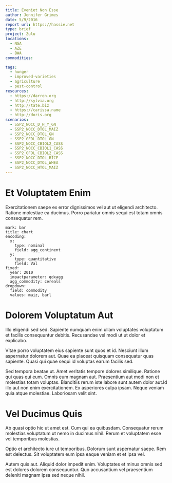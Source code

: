 ```yaml
---
title: Eveniet Non Esse
author: Jennifer Grimes
date: 5/9/2016
report url: https://hassie.net
type: brief
project: Zulu
locations:
  - NGA
  - AZE
  - BWA
commodities:

tags:
  - hunger
  - improved-varieties
  - agriculture
  - pest-control
resources:
  - https://darron.org
  - http://sylvia.org
  - http://tate.biz
  - https://carissa.name
  - http://doris.org
scenarios:
  - SSP2_NOCC_D_H_Y_GN
  - SSP2_NOCC_DTOL_MAIZ
  - SSP2_NOCC_DTOL_GN
  - SSP2_GFDL_DTOL_GN
  - SSP2_NOCC_CBIOL2_CASS
  - SSP2_NOCC_CBIOL1_CASS
  - SSP2_GFDL_CBIOL2_CASS
  - SSP2_NOCC_DTOL_RICE
  - SSP2_NOCC_DTOL_WHEA
  - SSP2_NOCC_HTOL_MAIZ
---
```

# Et Voluptatem Enim
Exercitationem saepe ex error dignissimos vel aut ut eligendi architecto. Ratione molestiae ea ducimus. Porro pariatur omnis sequi est totam omnis consequatur rem.

```vis
mark: bar
title: chart
encoding:
  x:
    type: nominal
    field: agg_continent
  y:
    type: quantitative
    field: Val
fixed:
  year: 2010
  impactparameter: qdxagg
  agg_commodity: cereals
dropdown:
  field: commodity
  values: maiz, barl
```

# Dolorem Voluptatum Aut
Illo eligendi sed sed. Sapiente numquam enim ullam voluptates voluptatum et facilis consequuntur debitis. Recusandae vel modi ut ut dolor et explicabo.
 Vitae porro voluptatem eius sapiente sunt quos et id. Nesciunt illum aspernatur dolorem aut. Quae ea placeat quisquam consequatur quas sapiente. Quasi qui quae sequi id voluptas earum facilis sed.
 Sed tempora beatae ut. Amet veritatis tempore dolores similique. Ratione qui quas qui eum. Omnis eum magnam aut. Praesentium aut modi non et molestias totam voluptas. Blanditiis rerum iste labore sunt autem dolor aut.Id illo aut non enim exercitationem. Ex asperiores culpa ipsam. Neque veniam quia atque molestiae. Laboriosam velit sint.

# Vel Ducimus Quis
Ab quasi optio hic ut amet est. Cum qui ea quibusdam. Consequatur rerum molestias voluptatum ut nemo in ducimus nihil. Rerum et voluptatem esse vel temporibus molestias.
 Optio et architecto iure ut temporibus. Dolorum sunt aspernatur saepe. Rem est delectus. Sit voluptatem eum ipsa eaque veniam et et ipsa vel.
 Autem quis aut. Aliquid dolor impedit enim. Voluptates et minus omnis sed est dolores dolorem consequuntur. Quo accusantium vel praesentium deleniti magnam ipsa sed neque nihil.
